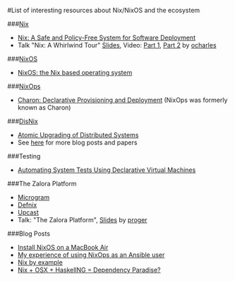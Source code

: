 #List of interesting resources about Nix/NixOS and the ecosystem

###[Nix](http://nixos.org/nix/about.html)
* [Nix: A Safe and Policy-Free System for Software Deployment](http://nixos.org/~eelco/pubs/nspfssd-lisa2004-final.pdf)
* Talk "Nix: A Whirlwind Tour" [Slides](https://ocharles.org.uk/nix-a-whirlwind-tour.pdf),
  Video: [Part 1](https://www.youtube.com/watch?v=pxRSgjPyvqQ), [Part 2](https://www.youtube.com/watch?v=0JKdPu9S-To)
  by [ocharles](https://github.com/ocharles)


###[NixOS](http://nixos.org/nixos/about.html)
* [NixOS: the Nix based operating system](http://nixos.org/docs/SCR-2005-091.pdf)

###[NixOps](http://nixos.org/nixops/)
* [Charon: Declarative Provisioning and Deployment](http://nixos.org/~eelco/pubs/charon-releng2013-final.pdf) (NixOps was formerly known as Charon)

###[DisNix](http://nixos.org/disnix/)
* [Atomic Upgrading of Distributed Systems](http://nixos.org/~eelco/pubs/atomic-hotswup2008-final.pdf)
* See [here](https://nixos.org/disnix/docs.html) for more blog posts and papers

###Testing
* [Automating System Tests Using Declarative Virtual Machines](http://nixos.org/~eelco/pubs/decvms-issre2010-final.pdf)

###The Zalora Platform
* [Microgram](https://github.com/zalora/microgram)
* [Defnix](https://github.com/zalora/defnix)
* [Upcast](https://github.com/zalora/upcast)
* Talk: "The Zalora Platform", [Slides](https://speakerdeck.com/proger/the-zalora-platform) by [proger](https://github.com/proger)

###Blog Posts

* [Install NixOS on a MacBook Air](https://robots.thoughtbot.com/install-linux-on-a-macbook-air)
* [My experience of using NixOps as an Ansible user](https://blog.wearewizards.io/my-experience-of-using-nixops-as-an-ansible-user)
* [Nix by example](https://medium.com/@MrJamesFisher/nix-by-example-a0063a1a4c55)
* [Nix + OSX + HaskellNG = Dependency Paradise?](https://iilab.org/news/2015-03-27-nix-osx-haskellng-hakyll.html)
